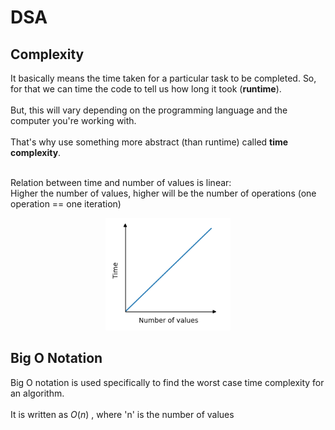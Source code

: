 # DSA

## Complexity

It basically means the time taken for a particular task to be completed. So, for that we can time the code to tell us how long it took (**runtime**).</br>
</br>
But, this will vary depending on the programming language and the computer you're working with.</br>
</br>
That's why use something more abstract (than runtime) called **time complexity**.

</br>
Relation between time and number of values is linear:</br>
Higher the number of values, higher will be the number of operations (one operation == one iteration)

<p align="center">
    <img src="img/time_complexity.png" alt="example" width="200">
</p>


## Big O Notation

Big O notation is used specifically to find the worst case time complexity for an algorithm.</br>
</br>
It is written as $O(n)$ , where 'n' is the number of values